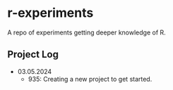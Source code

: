 # r-experiments

A repo of experiments getting deeper knowledge of R.

## Project Log

* 03.05.2024
    - 935: Creating a new project to get started.